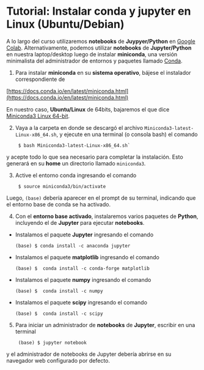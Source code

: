 # Tutorial: Instalar  **conda** y **jupyter** en  **Linux** (Ubuntu/Debian)

A lo largo del curso utilizaremos **notebooks** de **Juypyer/Python** en [Google Colab](https://colab.research.google.com). Alternativamente, podemos utilizar **notebooks** de **Jupyter/Python** en nuestra laptop/desktop luego de instalar **miniconda**, una versión minimalista del administrador de entornos y paquetes llamado [Conda](https://docs.conda.io/en/latest/).

1. Para instalar **miniconda** en su **sistema operativo**, bájese el instalador correspondiente de

  [https://docs.conda.io/en/latest/miniconda.html](https://docs.conda.io/en/latest/miniconda.html)
  
En nuestro caso, **Ubuntu/Linux** de 64bits, bajaremos el que dice [Miniconda3 Linux 64-bit](https://repo.anaconda.com/miniconda/Miniconda3-latest-Linux-x86_64.sh).

2. Vaya a la carpeta en donde se descargó el archivo `Miniconda3-latest-Linux-x86_64.sh`, y ejecute en una terminal (o consola bash) el comando

        $ bash Miniconda3-latest-Linux-x86_64.sh`
        
y acepte todo lo que sea necesario para completar la instalación. Esto generará en su **home** un directorio llamado `miniconda3`.

3. Active el entorno conda ingresando el comando

        $ source miniconda3/bin/activate
        
Luego, `(base)` debería aparecer en el prompt de su terminal, indicando que el entorno base de conda se ha activado.
        
4. Con el **entorno base activado**, instalaremos varios paquetes de **Python**, incluyendo el de **Jupyter** para ejecutar **notebooks**.

  - Instalamos el paquete **Jupyter** ingresando el comando
  
        (base) $ conda install -c anaconda jupyter 
  
  - Instalamos el paquete **matplotlib** ingresando el comando
  
        (base) $  conda install -c conda-forge matplotlib
        
        
  - Instalamos el paquete **numpy** ingresando el comando
  
        (base) $  conda install -c numpy
        
        
  - Instalamos el paquete **scipy** ingresando el comando
  
        (base) $  conda install -c scipy
        
5. Para iniciar un administrador de **notebooks** de **Jupyter**, escribir en una terminal

        (base) $ jupyter notebook
  
y el administrador de notebooks de Jupyter debería abrirse en su navegador web configurado por defecto.
